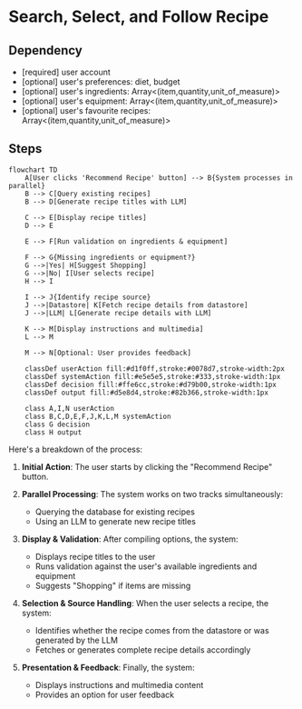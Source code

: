
# Search, Select, and Follow Recipe

## Dependency
* [required] user account
* [optional] user's preferences: diet, budget
* [optional] user's ingredients: Array<(item,quantity,unit_of_measure)>
* [optional] user's equipment: Array<(item,quantity,unit_of_measure)>
* [optional] user's favourite recipes: Array<(item,quantity,unit_of_measure)>

## Steps

```mermaid
flowchart TD
    A[User clicks 'Recommend Recipe' button] --> B{System processes in parallel}
    B --> C[Query existing recipes]
    B --> D[Generate recipe titles with LLM]
    
    C --> E[Display recipe titles]
    D --> E
    
    E --> F[Run validation on ingredients & equipment]
    
    F --> G{Missing ingredients or equipment?}
    G -->|Yes| H[Suggest Shopping]
    G -->|No| I[User selects recipe]
    H --> I
    
    I --> J{Identify recipe source}
    J -->|Datastore| K[Fetch recipe details from datastore]
    J -->|LLM| L[Generate recipe details with LLM]
    
    K --> M[Display instructions and multimedia]
    L --> M
    
    M --> N[Optional: User provides feedback]
    
    classDef userAction fill:#d1f0ff,stroke:#0078d7,stroke-width:2px
    classDef systemAction fill:#e5e5e5,stroke:#333,stroke-width:1px
    classDef decision fill:#ffe6cc,stroke:#d79b00,stroke-width:1px
    classDef output fill:#d5e8d4,stroke:#82b366,stroke-width:1px
    
    class A,I,N userAction
    class B,C,D,E,F,J,K,L,M systemAction
    class G decision
    class H output
```

Here's a breakdown of the process:

1. **Initial Action**: The user starts by clicking the "Recommend Recipe" button.

2. **Parallel Processing**: The system works on two tracks simultaneously:
   - Querying the database for existing recipes
   - Using an LLM to generate new recipe titles

3. **Display & Validation**: After compiling options, the system:
   - Displays recipe titles to the user
   - Runs validation against the user's available ingredients and equipment
   - Suggests "Shopping" if items are missing

4. **Selection & Source Handling**: When the user selects a recipe, the system:
   - Identifies whether the recipe comes from the datastore or was generated by the LLM
   - Fetches or generates complete recipe details accordingly

5. **Presentation & Feedback**: Finally, the system:
   - Displays instructions and multimedia content
   - Provides an option for user feedback
